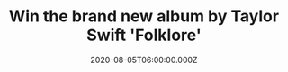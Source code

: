 ---
campaign-uuid: "c-10f5cf15-6870-4039-9aa4-9216418c6981"
type: "Competition"
category: "Music"
date: "2020-08-05T06:00:00.000Z"
end-date: "2020-10-05T23:59:00.000Z"
disable-form: false
is_promoted: true
has_entry_page: true
title: "Win the brand new album by Taylor Swift 'Folklore'"
competition-description: "<p>The American singer and songwriter Taylor Swift is back\
  \ with her eighth studio album: 'Folklore'. The album was created in isolation during\
  \ the COVID-19 pandemic, with production from Aaron Dessner (The National), Jack\
  \ Antonoff (Bleachers) and Swift herself. We are giving away a copy of it to one\
  \ lucky NME AAA member to win. Maybe it's you?</p>\n<p>Click below for a chance\
  \ to win.</p>\n"
hero-header: "Win the brand new album by Taylor Swift 'Folklore'"
terms-confirmation: "N/A"
banner-img: "https://assets.expresslyapp.com/asset-6b1feb4f-c132-4942-966a-d92c00f8e52b.jpg"
logo-left-href: "aaa.nme.com"
logo-left-image: "https://assets.expresslyapp.com/asset-fadc1388-9ff5-4eaa-b804-8dc43e273324.jpg"
logo-left-title: "NME AAA"
bg-image-hero: "https://assets.expresslyapp.com/asset-fe601de3-c54f-4e86-b559-11f5c416d9ae.jpg"
bg-image-first: "https://assets.expresslyapp.com/asset-4df78ce4-779c-4507-a558-5737568a0653.jpg"
section1-content: "<p>We are giving away the ighth studio album by the American singer-songwriter\
  \ Taylor Swift. The album, 'Folklore' was created in isolation during the COVID-19\
  \ pandemic, with production from Aaron Dessner (The National), Jack Antonoff (Bleachers)\
  \ and Swift herself.</p>\n<p>Departing from the mainstream pop sound of Swift's\
  \ previous releases, 'Folklore' is an indie folk, alternative rock, electro-folk\
  \ and chamber pop album driven by pianos and guitars.</p>\n<p>Click below for a\
  \ chance to win.</p>\n"
entry-title: "Win the brand new album by Taylor Swift 'Folklore'"
entry-content: "<p>Enter the draw to win the brand new album by Taylor Swift 'Folklore'\
  \ by completing the form below before 23:59 on the 5th of October 2020.</p>\n"
has-winner: false
prize-description: "The brand new album by Taylor Swift 'Folklore'"
special-conditions: "Multiple entries are allowed up to one every day."
country-restrictions:
- "GB"
---